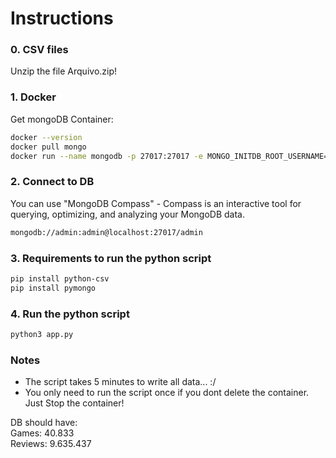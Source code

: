# Instructions

### 0. CSV files 

Unzip the file Arquivo.zip!

### 1. Docker
Get mongoDB Container:

```bash
docker --version
docker pull mongo
docker run --name mongodb -p 27017:27017 -e MONGO_INITDB_ROOT_USERNAME=admin -e MONGO_INITDB_ROOT_PASSWORD=admin mongo
```

### 2. Connect to DB
You can use "MongoDB Compass" - Compass is an interactive tool for querying, optimizing, and analyzing your MongoDB data.

```bash
mongodb://admin:admin@localhost:27017/admin
```

### 3. Requirements to run the python script
```bash
pip install python-csv
pip install pymongo
```

### 4. Run the python script
```bash
python3 app.py
```

### Notes
- The script takes 5 minutes to write all data... :/
- You only need to run the script once if you dont delete the container. Just Stop the container!

DB should have:  
Games: 40.833  
Reviews: 9.635.437   
